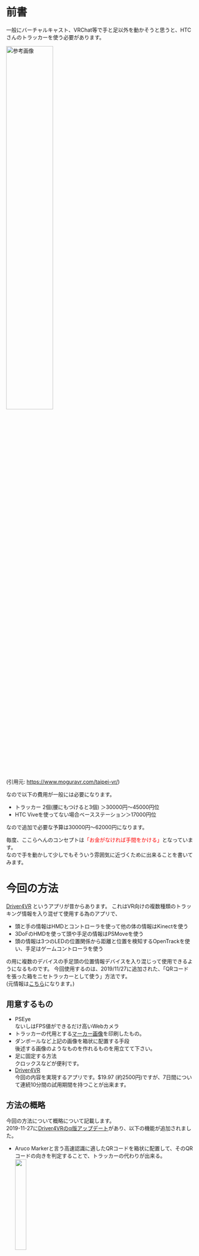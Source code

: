 ﻿# 前書
一般にバーチャルキャスト、VRChat等で手と足以外を動かそうと思うと、HTCさんのトラッカーを使う必要があります。

<img src="https://www.moguravr.com/wp-content/uploads/2017/02/201702011112078000-1.jpg" width="50%" alt="参考画像"/>

(引用元: https://www.moguravr.com/taipei-vr/)

なので以下の費用が一般には必要になります。

* トラッカー 2個(腰にもつけると3個) ＞30000円～45000円位
* HTC Viveを使ってない場合ベースステーション＞17000円位

なので追加で必要な予算は30000円～62000円になります。

毎度、ここらへんのコンセプトは<span style="color: red;">「お金がなければ手間をかける」</span>となっています。<br>
なので手を動かして少しでもそういう雰囲気に近づくために出来ることを書いてみます。


# 今回の方法

[Driver4VR](https://www.driver4vr.com/) というアプリが昔からあります。
これはVR向けの複数種類のトラッキング情報を入り混ぜて使用する為のアプリで、
* 頭と手の情報はHMDとコントローラを使って他の体の情報はKinectを使う
* 3DoFのHMDを使って頭や手足の情報はPSMoveを使う
* 頭の情報は3つのLEDの位置関係から距離と位置を検知するOpenTrackを使い、手足はゲームコントローラを使う

の用に複数のデバイスの手足頭の位置情報デバイスを入り混じって使用できるようになるものです。
今回使用するのは、2019/11/27に追加された、「QRコードを張った箱をニセトラッカーとして使う」方法です。<br>
(元情報は[こちら](https://www.driver4vr.com/forums/topic/driver4vr-body-tracking-with-camera-markers-alpha-relase-1/)になります。)

## 用意するもの
* PSEye<br>
  ないしはFPS値ができるだけ高いWebカメラ
* トラッカーの代用とする[マーカー画像](https://www.driver4vr.com/files/Driver4VR%20Markers-Alpha1.pdf)を印刷したもの。
* ダンボールなど上記の画像を箱状に配置する手段<br>
後述する画像のようなものを作れるものを用立てて下さい。
* 足に固定する方法<br>
クロックスなどが便利です。
* [Driver4VR](https://www.driver4vr.com/) <br>今回の内容を実現するアプリです。$19.97 (約2500円)ですが、7日間について連続10分間の試用期間を持つことが出来ます。

## 方法の概略

今回の方法について概略について記載します。<br>
2019-11-27に[Driver4VRのα版アップデート](https://www.driver4vr.com/forums/topic/driver4vr-body-tracking-with-camera-markers-alpha-relase-1/)があり、以下の機能が追加されました。
* Aruco Markerと言う高速認識に適したQRコードを箱状に配置して、そのQRコードの向きを判定することで、トラッカーの代わりが出来る。<br>
  <img src="https://bmimg.nicovideo.jp/image/ch2636926/241815/19703aa6985cbe6d2c9cae6aef8d836fb5f9a7b7.jpg" width="25%">
* トラッカーを撮影するカメラが1つ必要でそれがあれば場所を特定することが出来る。<br>
カメラの性能が必要で、出来れば60fpsで撮影可能なものが必要なのですが、恐らく一番安価で入手可能な60fps出すことが出来るWebカメラが中古のPSEyeになります。<br>基本的に中古のPSEyeは現在1500円～3000円位で買うことが出来ます。
* 2個のAruco Markerの箱を足につけて、足トラの代替とする。

んでは実際の方法になります。

### マーカーを作る
1. [マーカー画像](https://www.driver4vr.com/files/Driver4VR%20Markers-Alpha1.pdf)を印刷します。<br>試してみた所、カメラから220cm x 140cm 程の範囲をトラッキングしようと思った際には、マーカーのサイズは13cm四方が必要でした。640x480ではそれより小さくなると判別できないようです。<br>A5サイズで印刷すると丁度13cm四方になります。<br>四方＋天井の合計５枚で１セットになります
2. 足につけるための箱を作ります。<br>足を囲う形で配置する必要があります。つま先、かかと、足の左右についてQRコードを配置する必要があるので自分は写真のような形にしました。<br><img src="https://bmimg.nicovideo.jp/image/ch2636926/241855/efeab96738b361ebc8d9b9ef0bd84e4bf93e2656.jpg" width="25%">
3.  箱を靴などに固定します。自分は紐で固定していますが自分で良い方法があるればそれを使ってください。マーカーを貼るより先にやっておいたほうが楽と思われます。後述のマーカーを貼った画像を参考にしてください。
4.  箱にマーカーを貼ります。<br>1のマーカー画像には下にラベルがあります。マーカー画像には種類があり、それを意識して貼り付ける必要があります。<br>
    * Key Marker<br>認識の中心になるマーカーです。Tracker0は0番、Tracker1は6番の数字が割り振られています。<br>足の甲の場所に張ってください。理由は後述します。
    * Secondery Marker<br>前後左右に貼ってください。必要なことは __<span style="color: red;">必ずKey Markerと同時に見えることができる場所に貼る</span>__ 事です。後のキャリブレーションにて5枚のQRコードの位置関係を把握するために必要なようです。<br><img src="https://bmimg.nicovideo.jp/image/ch2636926/241856/dcbd35a6a71e4c4f396aec1428ed82dc9fbb6bc0.jpg" width="75%"><br>矢印が書いてある箇所がKey Markerです。<br>これで他の４面は必ずKeyMarkerと隣り合った状態になります。

これを左右２足分作ります。
Tracker0とTracker1の紙がありますので混同しないようにしましょう。
自分は貼り付けるのに両面テープを使いました。最初は糊を使ったのですが水分で紙が波打つ事がありそれを避けられます。

### カメラを設置する

カメラを設置します。<br>PSEyeがおすすめなのでその設置について記載します。他のWebカメラについては各Webカメラの取扱説明書に従っていただくことになると思います。<br>
カメラの設置については部屋の状況によって良い方法がまちまちと思います。なので自分が実際に設置してみて必要と思った要件について書こうと思います。

*  カメラ位置は低いほうが良い<br>当初は上から見下ろす形が良いかと思い高いとろこにつけていましたが、後述の理由により低いところが良いと判明しました。必要な床と自分の足が動く範囲について写る所で低めにしてください。
*  画角は地面と平行のほうが良い<br>前後の動きをした際に床面に対して仮想のトラッカーが動くわけですが、どうやらカメラの水平面を地面として動かしているようです。なのでカメラを下向きに設置すると、手前に行くと空を飛び、奥に行くと地面にめり込みます。<br><img src="位置関係説明の画像">

自分は３脚を一番低い位置で備え付けて、スマホを挟み込むタイプのマウントでPSEyeを固定しました。これで２m四方位の空間を追いかけることができます。

  PSEyeは内臓のドライバでは使用することができないので、専用のドライバをインストールする必要があります。<br>自分の知る限りではIPI Softさんのドライバーを使うのが一番ラクでした。<br>[こちら](https://github.com/psmoveservice/PSMoveService/wiki/PSEye-Software-Setup-(Windows))の「Option A) IPIsoft PSEYE Driver Installation」に書いてあるものをインストールするのが良いと思います。

### Driver4VRをインストールする

今回の方法の肝であるDriver4VRをインストールします。[こちら](https://www.driver4vr.com/download/)からダウンロードしてください。購入の有無を確認するためにアカウント登録を要求されます。<br>
購入とセットアップについては[こちらが](http://kurotori4423.hatenablog.com/entry/2017/12/25/223120)わかりやすいです。




